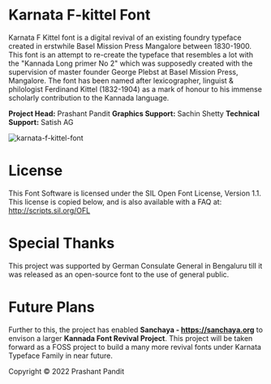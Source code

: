 # Karnata F-kittel Font
Karnata F Kittel font is a digital revival of an existing foundry typeface created in erstwhile Basel Mission Press Mangalore between 1830-1900. This font is an attempt to re-create the typeface that resembles a lot with the "Kannada Long primer No 2" which was supposedly created with the supervision of master founder George Plebst at Basel Mission Press, Mangalore. The font has been named after lexicographer, linguist & philologist Ferdinand Kittel (1832-1904) as a mark of honour to his immense scholarly contribution to the Kannada language. 

**Project Head:** Prashant Pandit 
**Graphics Support:** Sachin Shetty 
**Technical Support:** Satish AG

![karnata-f-kittel-font](https://user-images.githubusercontent.com/115216/201533413-fd41b1c6-81c3-484d-b5d3-27395bb2c1d9.jpeg)


# License
This Font Software is licensed under the SIL Open Font License, Version 1.1. This license is copied below, and is also available with a FAQ at: http://scripts.sil.org/OFL

# Special Thanks
This project was supported by German Consulate General in Bengaluru till it was released as an open-source font to the use of general public.

# Future Plans
Further to this, the project has enabled **Sanchaya - https://sanchaya.org** to envison a larger **Kannada Font Revival Project**. This project will be taken forward as a FOSS project to build a many more revival fonts under Karnata Typeface Family in near future. 

Copyright © 2022 Prashant Pandit
